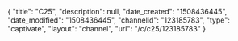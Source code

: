 {
    "title": "C25",
    "description": null,
    "date_created": "1508436445",
    "date_modified": "1508436445",
    "channelid": "123185783",
    "type": "captivate",
    "layout": "channel",
    "url": "\/c\/c25\/123185783"
}